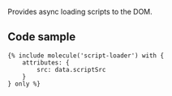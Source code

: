 Provides async loading scripts to the DOM.

## Code sample

```
{% include molecule('script-loader') with {
    attributes: {
        src: data.scriptSrc
    }
} only %}
```
